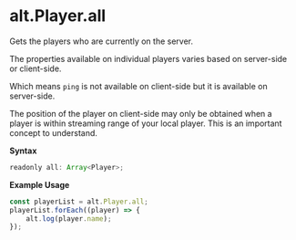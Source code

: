 # alt.Player.all

Gets the players who are currently on the server.

The properties available on individual players varies based on server-side or client-side.

Which means `ping` is not available on client-side but it is available on server-side.

The position of the player on client-side may only be obtained when a player is within streaming range of your local player. This is an important concept to understand.

**Syntax**

```js
readonly all: Array<Player>;
```

**Example Usage**

```js
const playerList = alt.Player.all;
playerList.forEach((player) => {
    alt.log(player.name);
});
```
